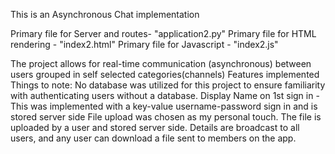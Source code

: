This is an Asynchronous Chat implementation

Primary file for Server and routes- "application2.py"
Primary file for HTML rendering - "index2.html"
Primary file for Javascript - "index2.js"

The project allows for real-time communication (asynchronous) between users grouped in self selected categories(channels)
Features implemented
Things to note: No database was utilized for this project to ensure familiarity with authenticating users without a database.
Display Name on 1st sign in - This was implemented with a key-value username-password sign in and is stored
server side
File upload was chosen as my personal touch. The file is uploaded by a user and stored server side. Details are
broadcast to all users, and any user can download a file sent to members on the app.
